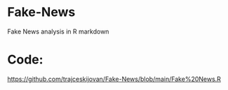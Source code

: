 # Fake-News
Fake News analysis in R markdown

# Code:
https://github.com/trajceskijovan/Fake-News/blob/main/Fake%20News.R


